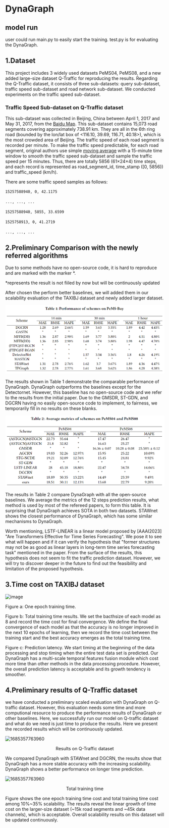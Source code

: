 # DynaGraph

## model run
user could run main.py to easily start the training.
test.py is for evaluating the DynaGraph.

## 1.Dataset
This project includes 3 widely used datasets PeMS04, PeMS08, and a new added large-size dataset Q-Traffic for reproducing the results. Regarding the Q-Traffic dataset, it consists of three sub-datasets: query sub-dataset, traffic speed sub-dataset and road network sub-dataset. We conducted experiments on the traffic speed sub-dataset.

### Traffic Speed Sub-dataset on Q-Traffic dataset
This sub-dataset was collected in Beijing, China between April 1, 2017 and May 31, 2017, from the [Baidu Map](https://map.baidu.com). This sub-dataset contains 15,073 road segments covering approximately 738.91 km. 
They are all in the 6th ring road (bounded by the lon/lat box of <116.10, 39.69, 116.71, 40.18>), which is the most crowded area of Beijing. The traffic speed of each road segment is recorded per minute. To make the traffic speed predictable, for each road segment, original authors use simple [moving average](https://en.wikipedia.org/wiki/Moving_average) with a 15-minute time window to smooth the traffic speed sub-dataset and sample the traffic speed per 15 minutes. Thus, there are totally 5856 (61×24×4) time steps, and each record is represented as road_segment_id, time_stamp ([0, 5856)) and traffic_speed (km/h).

There are some traffic speed samples as follows:

```
15257588940, 0, 42.1175  

..., ..., ...  
  
15257588940, 5855, 33.6599  

1525758913, 0, 41.2719  

..., ..., ...  
```



## 2.Preliminary Comparison with the newly referred algorithms
Due to some methods have no open-source code, it is hard to reproduce and are marked with the marker *.

*represents the result is not fiiled by now but will be continuously updated

After chosen the perform better baselines, we will added them in our scalability evaluation of the TAXIBJ dataset and newly added larger dataset.

![image](https://github.com/re-plicate/DynaGraph/blob/main/Fig/Tab1.png)

The results shown in Table 1 demonstrate the comparable performance of DynaGraph. DynaGraph outperforms the baselines except for the Detectornet. However, this baseline has no open-source code and we refer to the results from the initial paper. Due to the GMSDR, ST-GDN, and DGCRN having no easily open-source code to implement, to fairness, we temporarily fill in no results on these blanks.

![image](https://github.com/re-plicate/DynaGraph/blob/main/Fig/Tab2.png)

The results in Table 2 compare DynaGraph with all the open-source baselines. We average the metrics of the 12 steps prediction results, what method is used by most of the refereed papers, to form this table. It is surprising that DynaGraph achieves SOTA in both two datasets. STAWnet shows the closest performance of DynaGraph, which has some similar mechanisms to DynaGraph.

Worth mentioning, LSTF-LINEAR is a linear model proposed by [AAAI2023] "Are Transformers Effective for Time Series Forecasting". We pose it to see what will happen and if it can verify the hypothesis that "former structures may not be as good as linear layers in long-term time series forecasting task" mentioned in the paper. From the surface of the results, this hypothesis does not seem to fit the traffic prediction dataset. However, we will try to discover deeper in the future to find out the feasibility and limitation of the proposed hypothesis.


## 3.Time cost on TAXIBJ dataset
<!-- <img width="887" alt="1685357763960" src="https://github.com/re-plicate/DynaGraph/assets/130746797/c3fa81d2-c3c0-408a-b251-4f6a8ce4f1e7"> -->
![image](https://github.com/re-plicate/DynaGraph/assets/130746797/db16e993-2c80-407c-92a9-c2db4be5aa42)

<!-- <p align="center">Results on TAXIBJ dataset</p> -->
  
 Figure a: One epoch training time. 

Figure b: Total training time results. We set the bacthsize of each model as 8 and record the time cost for final convergence. We define the final convergence of each model as that the accuracy is no longer improved in the next 10 epochs of learning, then we record the time cost between the training start and the best accuracy emerges as the total training time.

Figure c: Prediction latency. We start timing at the beginning of the data processing and stop timing when the entire test data set is predicted. Our DynaGraph has a multi-scale temporal features fusion module which cost more time than other methods in the data processing procedure. However, the overall prediction latency is acceptable and its growth tendency is smoother.

## 4.Preliminary results of Q-Traffic dataset
we have conducted a preliminary scaled evaluation with DynaGraph on Q-traffic dataset. However, this evaluation needs some time and more computional resource to produce the performance results of DynaGraph or other baselines. Here, we successfully run our model on Q-traffic dataset and what do we need is just time to produce the results. Here we present the recorded results which will be continuously updated.

<!-- ![image](https://github.com/re-plicate/DynaGraph/assets/130746797/f9a7768f-e4e5-4f2f-92b9-309b3a3b927a) -->
<img width="887" alt="1685357763960" src="https://github.com/re-plicate/DynaGraph/assets/130746797/b25be13e-2ace-492e-8806-6f4f84e1abbc">

<p align="center">Results on Q-Traffic dataset</p>

We compared DynaGraph with STAWnet and DGCRN, the results show that DynaGraph has a more stable accuracy with the increasing scalability. DynaGraph shows a better performance on longer time prediction.


<!-- ![image](https://github.com/re-plicate/DynaGraph/assets/130746797/3152dd45-9fc8-441f-ba68-6891667dd83a) -->


<img width="487" alt="1685357763960" src="https://github.com/re-plicate/DynaGraph/assets/130746797/3152dd45-9fc8-441f-ba68-6891667dd83a">

<p align="center">Total training time</p>

Figure shows the one epoch training time cost and total training time cost among 10%~35% scalability. The results reveal the linear growth of time cost on the larger-size dataset (~15k road segments and ~45k data channels), which is acceptable. Overall scalability results on this dataset will be updated continuously.

